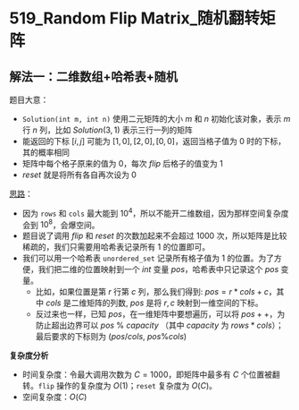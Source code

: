 # 519_Random Flip Matrix_随机翻转矩阵

## 解法一：二维数组+哈希表+随机

题目大意：
- `Solution(int m, int n)` 使用二元矩阵的大小 $m$ 和 $n$ 初始化该对象，表示 $m$ 行 $n$ 列，比如 $Solution(3, 1)$ 表示三行一列的矩阵
- 能返回的下标 $[i, j]$ 可能为 $[1, 0], [2, 0], [0, 0]$，返回当格子值为 $0$ 时的下标，其的概率相同
- 矩阵中每个格子原来的值为 $0$，每次 $flip$ 后格子的值变为 $1$
- $reset$ 就是将所有各自再次设为 $0$

[思路](https://www.acwing.com/solution/content/24971/)：
- 因为 `rows` 和 `cols` 最大能到 $10^{4}$，所以不能开二维数组，因为那样空间复杂度会到 $10^{8}$，会爆空间。
- 题目说了调用 $flip$ 和 $reset$ 的次数加起来不会超过 $1000$ 次，所以矩阵是比较稀疏的，我们只需要用哈希表记录所有 $1$ 的位置即可。
- 我们可以用一个哈希表 `unordered_set` 记录所有格子值为 $1$ 的位置。为了方便，我们把二维的位置映射到一个 $int$ 变量 $pos$，哈希表中只记录这个 $pos$ 变量。
  - 比如，如果位置是第 $r$ 行第 $c$ 列，那么我们得到: $pos = r * cols + c$，其中 $cols$ 是二维矩阵的列数, $pos$ 是将 ${r, c}$ 映射到一维空间的下标。
  - 反过来也一样，已知 $pos$，在一维矩阵中要想遍历，可以将 $pos++$，为防止超出边界可以 $pos \ \% \ capacity$ （其中 $capacity$ 为 $rows*cols$）；最后要求的下标则为 $(pos/cols, \ pos \%cols )$

**复杂度分析**
- 时间复杂度：令最大调用次数为 $C = 1000$，即矩阵中最多有 $C$ 个位置被翻转。`flip` 操作的复杂度为 $O(1)$；`reset` 复杂度为 $O(C)$。
- 空间复杂度：$O(C)$

